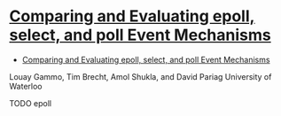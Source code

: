 # [Comparing and Evaluating epoll, select, and poll Event Mechanisms](https://www.kernel.org/doc/ols/2004/ols2004v1-pages-215-226.pdf)

- [Comparing and Evaluating epoll, select, and poll Event Mechanisms](#comparing-and-evaluating-epoll-select-and-poll-event-mechanisms)

Louay Gammo, Tim Brecht, Amol Shukla, and David Pariag
University of Waterloo






TODO epoll
